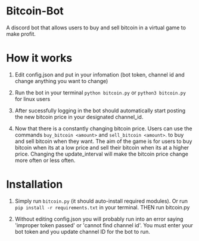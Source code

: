 # Bitcoin-Bot
A discord bot that allows users to buy and sell bitcoin in a virtual game to make profit.

# How it works

1. Edit config.json and put in your infomation (bot token, channel id and change anything you want to change)

2. Run the bot in your terminal `python bitcoin.py` or `python3 bitcoin.py` for linux users

3. After sucessfully logging in the bot should automatically start posting the new bitcoin price in your designated channel_id.

4. Now that there is a constantly changing bitcoin price. Users can use the commands `buy_bitcoin <amount>` and `sell_bitcoin <amount>`.  to buy and sell bitcoin when they want. The aim of the game is for users to buy bitcoin when its at a low price and sell their bitcoin when its at a higher price. Changing the update_interval will make the bitcoin price change more often or less often.

# Installation

1. Simply run `bitcoin.py` (it should auto-install required modules). Or run `pip install -r requirements.txt` in your terminal. THEN run bitcoin.py

2. Without editing config.json you will probably run into an error saying 'improper token passed' or 'cannot find channel id'. You must enter your bot token and you update channel ID for the bot to run.
